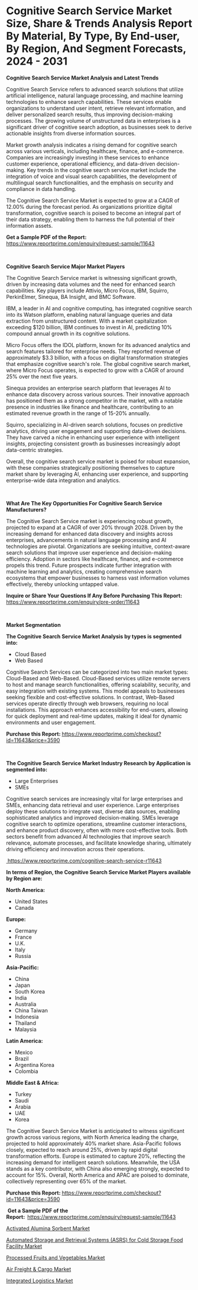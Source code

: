 <p><h1>Cognitive Search Service Market Size, Share & Trends Analysis Report By Material, By Type, By End-user, By Region, And Segment Forecasts, 2024 - 2031</h1></p><p><strong>Cognitive Search Service Market Analysis and Latest Trends</strong></p>
<p><p>Cognitive Search Service refers to advanced search solutions that utilize artificial intelligence, natural language processing, and machine learning technologies to enhance search capabilities. These services enable organizations to understand user intent, retrieve relevant information, and deliver personalized search results, thus improving decision-making processes. The growing volume of unstructured data in enterprises is a significant driver of cognitive search adoption, as businesses seek to derive actionable insights from diverse information sources.</p><p>Market growth analysis indicates a rising demand for cognitive search across various verticals, including healthcare, finance, and e-commerce. Companies are increasingly investing in these services to enhance customer experience, operational efficiency, and data-driven decision-making. Key trends in the cognitive search service market include the integration of voice and visual search capabilities, the development of multilingual search functionalities, and the emphasis on security and compliance in data handling.</p><p>The Cognitive Search Service Market is expected to grow at a CAGR of 12.00% during the forecast period. As organizations prioritize digital transformation, cognitive search is poised to become an integral part of their data strategy, enabling them to harness the full potential of their information assets.</p></p>
<p><strong>Get a Sample PDF of the Report:&nbsp;</strong> <a href="https://www.reportprime.com/enquiry/request-sample/11643?utm_campaign=1837&utm_medium=2&utm_source=Github&utm_content=ia&utm_term=02122024&utm_id=cognitive-search-service">https://www.reportprime.com/enquiry/request-sample/11643</a></p>
<p>&nbsp;</p>
<p><strong>Cognitive Search Service Major Market Players</strong></p>
<p><p>The Cognitive Search Service market is witnessing significant growth, driven by increasing data volumes and the need for enhanced search capabilities. Key players include Attivio, Micro Focus, IBM, Squirro, PerkinElmer, Sinequa, BA Insight, and BMC Software.</p><p>IBM, a leader in AI and cognitive computing, has integrated cognitive search into its Watson platform, enabling natural language queries and data extraction from unstructured content. With a market capitalization exceeding $120 billion, IBM continues to invest in AI, predicting 10% compound annual growth in its cognitive solutions.</p><p>Micro Focus offers the IDOL platform, known for its advanced analytics and search features tailored for enterprise needs. They reported revenue of approximately $3.3 billion, with a focus on digital transformation strategies that emphasize cognitive search's role. The global cognitive search market, where Micro Focus operates, is expected to grow with a CAGR of around 25% over the next five years.</p><p>Sinequa provides an enterprise search platform that leverages AI to enhance data discovery across various sources. Their innovative approach has positioned them as a strong competitor in the market, with a notable presence in industries like finance and healthcare, contributing to an estimated revenue growth in the range of 15-20% annually.</p><p>Squirro, specializing in AI-driven search solutions, focuses on predictive analytics, driving user engagement and supporting data-driven decisions. They have carved a niche in enhancing user experience with intelligent insights, projecting consistent growth as businesses increasingly adopt data-centric strategies.</p><p>Overall, the cognitive search service market is poised for robust expansion, with these companies strategically positioning themselves to capture market share by leveraging AI, enhancing user experience, and supporting enterprise-wide data integration and analytics.</p></p>
<p>&nbsp;</p>
<p><strong>What Are The Key Opportunities For Cognitive Search Service Manufacturers?</strong></p>
<p><p>The Cognitive Search Service market is experiencing robust growth, projected to expand at a CAGR of over 20% through 2028. Driven by the increasing demand for enhanced data discovery and insights across enterprises, advancements in natural language processing and AI technologies are pivotal. Organizations are seeking intuitive, context-aware search solutions that improve user experience and decision-making efficiency. Adoption in sectors like healthcare, finance, and e-commerce propels this trend. Future prospects indicate further integration with machine learning and analytics, creating comprehensive search ecosystems that empower businesses to harness vast information volumes effectively, thereby unlocking untapped value.</p></p>
<p><strong>Inquire or Share Your Questions If Any Before Purchasing This Report:</strong> <a href="https://www.reportprime.com/enquiry/pre-order/11643?utm_campaign=1837&utm_medium=2&utm_source=Github&utm_content=ia&utm_term=02122024&utm_id=cognitive-search-service">https://www.reportprime.com/enquiry/pre-order/11643</a></p>
<p>&nbsp;</p>
<p><strong>Market Segmentation</strong></p>
<p><strong>The Cognitive Search Service Market Analysis by types is segmented into:</strong></p>
<p><ul><li>Cloud Based</li><li>Web Based</li></ul></p>
<p><p>Cognitive Search Services can be categorized into two main market types: Cloud-Based and Web-Based. Cloud-Based services utilize remote servers to host and manage search functionalities, offering scalability, security, and easy integration with existing systems. This model appeals to businesses seeking flexible and cost-effective solutions. In contrast, Web-Based services operate directly through web browsers, requiring no local installations. This approach enhances accessibility for end-users, allowing for quick deployment and real-time updates, making it ideal for dynamic environments and user engagement.</p></p>
<p><strong>Purchase this Report:&nbsp;</strong><a href="https://www.reportprime.com/checkout?id=11643&price=3590&utm_campaign=1837&utm_medium=2&utm_source=Github&utm_content=ia&utm_term=02122024&utm_id=cognitive-search-service">https://www.reportprime.com/checkout?id=11643&price=3590</a></p>
<p>&nbsp;</p>
<p><strong>The Cognitive Search Service Market Industry Research by Application is segmented into:</strong></p>
<p><ul><li>Large Enterprises</li><li>SMEs</li></ul></p>
<p><p>Cognitive search services are increasingly vital for large enterprises and SMEs, enhancing data retrieval and user experience. Large enterprises deploy these solutions to integrate vast, diverse data sources, enabling sophisticated analytics and improved decision-making. SMEs leverage cognitive search to optimize operations, streamline customer interactions, and enhance product discovery, often with more cost-effective tools. Both sectors benefit from advanced AI technologies that improve search relevance, automate processes, and facilitate knowledge sharing, ultimately driving efficiency and innovation across their operations.</p></p>
<p><a href="https://www.reportprime.com/cognitive-search-service-r11643?utm_campaign=1837&utm_medium=2&utm_source=Github&utm_content=ia&utm_term=02122024&utm_id=cognitive-search-service">&nbsp;https://www.reportprime.com/cognitive-search-service-r11643</a></p>
<p><strong>In terms of Region, the Cognitive Search Service Market Players available by Region are:</strong></p>
<p>
    <p> <strong> North America: </strong>
        <ul>
            <li>United States</li>
            <li>Canada</li>
        </ul>
        </p> 
    <p> <strong> Europe: </strong>
        <ul>
            <li>Germany</li>
            <li>France</li>
            <li>U.K.</li>
            <li>Italy</li>
            <li>Russia</li>
        </ul>
        </p> 
    <p> <strong> Asia-Pacific: </strong>
        <ul>
            <li>China</li>
            <li>Japan</li>
            <li>South Korea</li>
            <li>India</li>
            <li>Australia</li>
            <li>China Taiwan</li>
            <li>Indonesia</li>
            <li>Thailand</li>
            <li>Malaysia</li>
        </ul>
        </p> 
    <p> <strong> Latin America: </strong>
        <ul>
            <li>Mexico</li>
            <li>Brazil</li>
            <li>Argentina Korea</li>
            <li>Colombia</li>
        </ul>
        </p> 
    <p> <strong> Middle East & Africa: </strong>
        <ul>
            <li>Turkey</li>
            <li>Saudi</li>
            <li>Arabia</li>
            <li>UAE</li>
            <li>Korea</li>
        </ul>
    </p>
    </p>
<p><p>The Cognitive Search Service Market is anticipated to witness significant growth across various regions, with North America leading the charge, projected to hold approximately 40% market share. Asia-Pacific follows closely, expected to reach around 25%, driven by rapid digital transformation efforts. Europe is estimated to capture 20%, reflecting the increasing demand for intelligent search solutions. Meanwhile, the USA stands as a key contributor, with China also emerging strongly, expected to account for 15%. Overall, North America and APAC are poised to dominate, collectively representing over 65% of the market.</p></p>
<p><strong>Purchase this Report: </strong><a href="https://www.reportprime.com/checkout?id=11643&price=3590&utm_campaign=1837&utm_medium=2&utm_source=Github&utm_content=ia&utm_term=02122024&utm_id=cognitive-search-service">https://www.reportprime.com/checkout?id=11643&price=3590</a></p>
<p>&nbsp;<strong>Get a Sample PDF of the Report:&nbsp;&nbsp;</strong><a href="https://www.reportprime.com/enquiry/request-sample/11643?utm_campaign=1837&utm_medium=2&utm_source=Github&utm_content=ia&utm_term=02122024&utm_id=cognitive-search-service">https://www.reportprime.com/enquiry/request-sample/11643</a></p>
<p><strong></strong></p>
<p><p><a href="https://issuu.com/reportprime-2/docs/activated-alumina-sorbent-market-size-2030.pptx?utm_campaign=1837&utm_medium=2&utm_source=Github&utm_content=ia&utm_term=02122024&utm_id=cognitive-search-service">Activated Alumina Sorbent Market</a></p><p><a href="https://issuu.com/reportprime-2/docs/automated-storage-and-retrieval-systems-asrs-for-c?utm_campaign=1837&utm_medium=2&utm_source=Github&utm_content=ia&utm_term=02122024&utm_id=cognitive-search-service">Automated Storage and Retrieval Systems (ASRS) for Cold Storage Food Facility Market</a></p><p><a href="https://www.linkedin.com/pulse/in-depth-analysis-size-processed-fruits-vegetables-market-its-qvtbe?utm_campaign=1837&utm_medium=2&utm_source=Github&utm_content=ia&utm_term=02122024&utm_id=cognitive-search-service">Processed Fruits and Vegetables Market</a></p><p><a href="https://www.linkedin.com/pulse/air-freight-cargo-market-size-growth-drivers-global-revenue-3mxpf?utm_campaign=1837&utm_medium=2&utm_source=Github&utm_content=ia&utm_term=02122024&utm_id=cognitive-search-service">Air Freight & Cargo Market</a></p><p><a href="https://www.linkedin.com/pulse/integrated-logistics-market-deployment-global-opportunities-p4uaf?utm_campaign=1837&utm_medium=2&utm_source=Github&utm_content=ia&utm_term=02122024&utm_id=cognitive-search-service">Integrated Logistics Market</a></p></p>